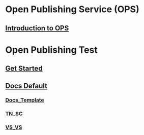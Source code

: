 # Open Publishing Service (OPS)
## [Introduction to OPS](https://ppe.msdn.microsoft.com/en-us/openpublishing/docs?branch=master)
# Open Publishing Test
## [Get Started](index.md)
## [Docs Default](./Docs_Default/TestAlert.md)
### [Docs_Template](./abtesting/TestAlert.md)
### [TN_SC](./TN_SC/TestAlert.md)
### [VS_VS](./VS_VS/TestAlert.md)

